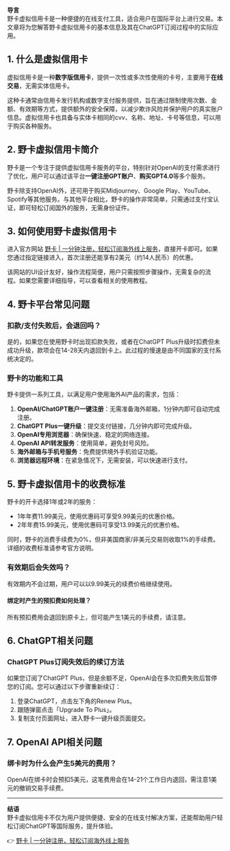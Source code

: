 **导言**  
野卡虚拟信用卡是一种便捷的在线支付工具，适合用户在国际平台上进行交易。本文章将为您解答野卡虚拟信用卡的基本信息及其在ChatGPT订阅过程中的实际应用。

## 1. 什么是虚拟信用卡

虚拟信用卡是一种**数字版信用卡**，提供一次性或多次性使用的卡号，主要用于**在线交易**，无需实体信用卡。

这种卡通常由信用卡发行机构或数字支付服务提供，旨在通过限制使用次数、金额、有效期等方式，提供额外的安全保障，以减少欺诈风险并保护用户的真实账户信息。虚拟信用卡也具备与实体卡相同的cvv、名称、地址、卡号等信息，可以用于购买各种服务。

## 2. 野卡虚拟信用卡简介

野卡是一个专注于提供虚拟信用卡服务的平台，特别针对OpenAI的支付需求进行了优化，用户可以通过该平台**一键注册GPT账户**、**购买GPT4.0**等多个服务。

野卡除支持OpenAI外，还可用于购买Midjourney、Google Play、YouTube、Spotify等其他服务。与其他平台相比，野卡的操作非常简单，只需通过支付宝认证，即可轻松订阅国外的服务，无需身份证件。

## 3. 如何使用野卡虚拟信用卡

进入官方网站 [野卡 | 一分钟注册，轻松订阅海外线上服务](https://bit.ly/bewildcard)，直接开卡即可。如果您通过指定链接进入，首次注册还能享有2美元（约14人民币）的优惠。

该网站的UI设计友好，操作流程简便，用户只需按照步骤操作，无需复杂的流程。如果您需要详细指导，可以查看相关的使用教程。

## 4. 野卡平台常见问题

### 扣款/支付失败后，会退回吗？

是的，如果您在使用野卡时出现扣款失败，或者在ChatGPT Plus升级时扣费但未成功升级，款项会在14-28天内退回到卡上。此过程的慢速是由不同国家的支付系统决定的。

### 野卡的功能和工具

野卡提供一系列工具，以满足用户使用海外AI产品的需求，包括：

1. **OpenAI/ChatGPT账户一键注册**：无需准备海外邮箱，1分钟内即可自动完成注册。
2. **ChatGPT Plus一键升级**：提交支付链接，几分钟内即可完成升级。
3. **OpenAI专用浏览器**：确保快速、稳定的网络连接。
4. **OpenAI API转发服务**：使用简单，避免封号风险。
5. **海外邮箱与手机号服务**：免费提供境外手机验证功能。
6. **浏览器远程环境**：在紧急情况下，无需安装，可以快速进行支付。

## 5. 野卡虚拟信用卡的收费标准

野卡的开卡选择1年或2年的服务：

- 1年年费11.99美元，使用优惠码可享受9.99美元的优惠价格。
- 2年年费15.99美元，使用优惠码可享受13.99美元的优惠价格。

同时，野卡的消费手续费为0%，但非美国商家/非美元交易则收取1%的手续费。详细的收费标准请参考官方说明。

### 有效期后会失效吗？

有效期内不会过期，用户可以以9.99美元的续费价格继续使用。

#### 绑定时产生的预扣费如何处理？

所有预扣费用会退回到原卡上，但可能产生1美元的手续费，请注意。

## 6. ChatGPT相关问题

### ChatGPT Plus订阅失效后的续订方法

如果您订阅了ChatGPT Plus，但是余额不足，OpenAI会在多次扣费失败后暂停您的订阅。您可以通过以下步骤重新续订：

1. 登录ChatGPT，点击左下角的Renew Plus。
2. 跟随弹窗点击「Upgrade To Plus」。
3. 复制支付页面网址，进入野卡一键升级页面提交。

## 7. OpenAI API相关问题

### 绑卡时为什么会产生5美元的费用？

OpenAI在绑卡时会预扣5美元，这笔费用会在14-21个工作日内退回，需注意1美元的撤销交易手续费。

---

**结语**  
野卡虚拟信用卡不仅为用户提供便捷、安全的在线支付解决方案，还能帮助用户轻松订阅ChatGPT等国际服务，提升体验。

👉 [野卡 | 一分钟注册，轻松订阅海外线上服务](https://bit.ly/bewildcard)